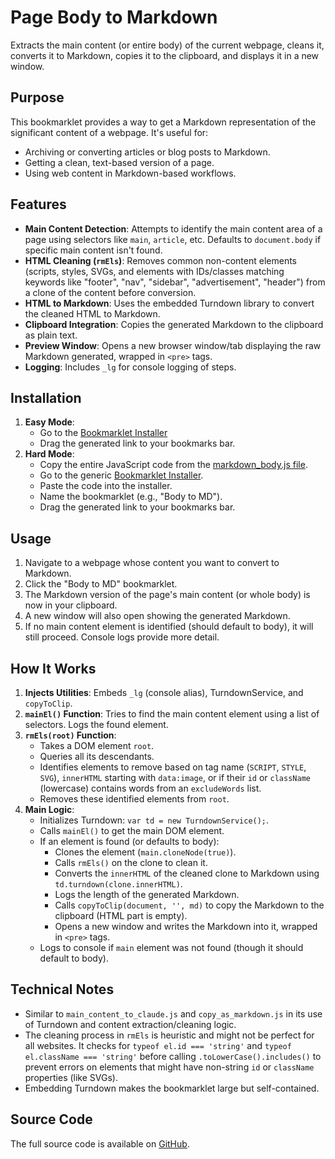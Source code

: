 # Page Body to Markdown

Extracts the main content (or entire body) of the current webpage, cleans it, converts it to Markdown, copies it to the clipboard, and displays it in a new window.

## Purpose

This bookmarklet provides a way to get a Markdown representation of the significant content of a webpage. It's useful for:

-   Archiving or converting articles or blog posts to Markdown.
-   Getting a clean, text-based version of a page.
-   Using web content in Markdown-based workflows.

## Features

-   **Main Content Detection**: Attempts to identify the main content area of a page using selectors like `main`, `article`, etc. Defaults to `document.body` if specific main content isn't found.
-   **HTML Cleaning (`rmEls`)**: Removes common non-content elements (scripts, styles, SVGs, and elements with IDs/classes matching keywords like "footer", "nav", "sidebar", "advertisement", "header") from a clone of the content before conversion.
-   **HTML to Markdown**: Uses the embedded Turndown library to convert the cleaned HTML to Markdown.
-   **Clipboard Integration**: Copies the generated Markdown to the clipboard as plain text.
-   **Preview Window**: Opens a new browser window/tab displaying the raw Markdown generated, wrapped in `<pre>` tags.
-   **Logging**: Includes `_lg` for console logging of steps.

## Installation

1.  **Easy Mode**:
    *   Go to the [Bookmarklet Installer](https://austegard.com/bookmarklet-installer.html?bookmarklet=markdown_body.js)
    *   Drag the generated link to your bookmarks bar.
2.  **Hard Mode**:
    *   Copy the entire JavaScript code from the [markdown_body.js file](https://github.com/oaustegard/bookmarklets/blob/main/markdown_body.js).
    *   Go to the generic [Bookmarklet Installer](https://austegard.com/bookmarklet-installer.html).
    *   Paste the code into the installer.
    *   Name the bookmarklet (e.g., "Body to MD").
    *   Drag the generated link to your bookmarks bar.

## Usage

1.  Navigate to a webpage whose content you want to convert to Markdown.
2.  Click the "Body to MD" bookmarklet.
3.  The Markdown version of the page's main content (or whole body) is now in your clipboard.
4.  A new window will also open showing the generated Markdown.
5.  If no main content element is identified (should default to body), it will still proceed. Console logs provide more detail.

## How It Works

1.  **Injects Utilities**: Embeds `_lg` (console alias), TurndownService, and `copyToClip`.
2.  **`mainEl()` Function**: Tries to find the main content element using a list of selectors. Logs the found element.
3.  **`rmEls(root)` Function**:
    *   Takes a DOM element `root`.
    *   Queries all its descendants.
    *   Identifies elements to remove based on tag name (`SCRIPT`, `STYLE`, `SVG`), `innerHTML` starting with `data:image`, or if their `id` or `className` (lowercase) contains words from an `excludeWords` list.
    *   Removes these identified elements from `root`.
4.  **Main Logic**:
    *   Initializes Turndown: `var td = new TurndownService();`.
    *   Calls `mainEl()` to get the main DOM element.
    *   If an element is found (or defaults to body):
        *   Clones the element (`main.cloneNode(true)`).
        *   Calls `rmEls()` on the clone to clean it.
        *   Converts the `innerHTML` of the cleaned clone to Markdown using `td.turndown(clone.innerHTML)`.
        *   Logs the length of the generated Markdown.
        *   Calls `copyToClip(document, '', md)` to copy the Markdown to the clipboard (HTML part is empty).
        *   Opens a new window and writes the Markdown into it, wrapped in `<pre>` tags.
    *   Logs to console if `main` element was not found (though it should default to body).

## Technical Notes

-   Similar to `main_content_to_claude.js` and `copy_as_markdown.js` in its use of Turndown and content extraction/cleaning logic.
-   The cleaning process in `rmEls` is heuristic and might not be perfect for all websites. It checks for `typeof el.id === 'string'` and `typeof el.className === 'string'` before calling `.toLowerCase().includes()` to prevent errors on elements that might have non-string `id` or `className` properties (like SVGs).
-   Embedding Turndown makes the bookmarklet large but self-contained.

## Source Code

The full source code is available on [GitHub](https://github.com/oaustegard/bookmarklets/blob/main/markdown_body.js).
